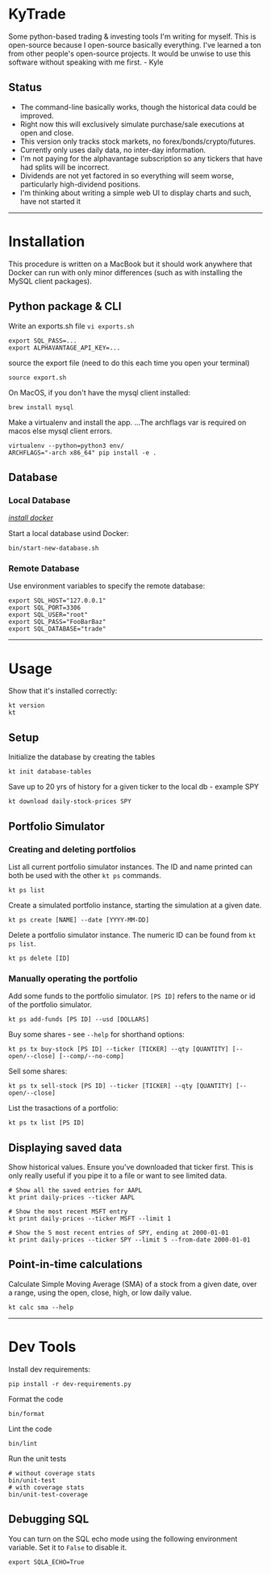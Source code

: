 # KyTrade

Some python-based trading & investing tools I'm writing for myself. This is open-source because I
open-source basically everything. I've learned a ton from other people's open-source projects.
It would be unwise to use this software without speaking with me first. - Kyle


## Status

- The command-line basically works, though the historical data could be improved.
- Right now this will exclusively simulate purchase/sale executions at open and close.
- This version only tracks stock markets, no forex/bonds/crypto/futures.
- Currently only uses daily data, no inter-day information.
- I'm not paying for the alphavantage subscription so any tickers that have had splits will be
  incorrect.
- Dividends are not yet factored in so everything will seem worse, particularly high-dividend
  positions.
- I'm thinking about writing a simple web UI to display charts and such, have not started it

---


# Installation

This procedure is written on a MacBook but it should work anywhere that Docker can run with only
minor differences (such as with installing the MySQL client packages).

## Python package & CLI

Write an exports.sh file `vi exports.sh`
```
export SQL_PASS=...
export ALPHAVANTAGE_API_KEY=...
```

source the export file (need to do this each time you open your terminal)
```
source export.sh
```


On MacOS, if you don't have the mysql client installed:
```
brew install mysql
```

Make a virtualenv and install the app.
...The archflags var is required on macos else mysql client errors.
```
virtualenv --python=python3 env/
ARCHFLAGS="-arch x86_64" pip install -e .
```

## Database

### Local Database

[*install docker*](https://docs.docker.com/get-docker/)

Start a local database usind Docker:
```
bin/start-new-database.sh
```

### Remote Database

Use environment variables to specify the remote database:
```
export SQL_HOST="127.0.0.1"
export SQL_PORT=3306
export SQL_USER="root"
export SQL_PASS="FooBarBaz"
export SQL_DATABASE="trade"
```

---


# Usage


Show that it's installed correctly:
```
kt version
kt
```

## Setup

Initialize the database by creating the tables
```
kt init database-tables
```

Save up to 20 yrs of history for a given ticker to the local db - example SPY
```
kt download daily-stock-prices SPY
```


## Portfolio Simulator

### Creating and deleting portfolios

List all current portfolio simulator instances.
The ID and name printed can both be used with the other `kt ps` commands.
```
kt ps list
```

Create a simulated portfolio instance, starting the simulation at a given date.
```
kt ps create [NAME] --date [YYYY-MM-DD]
```

Delete a portfolio simulator instance. The numeric ID can be found from `kt ps list`.
```
kt ps delete [ID]
```


### Manually operating the portfolio

Add some funds to the portfolio simulator.
`[PS ID]` refers to the name or id of the portfolio simulator.
```
kt ps add-funds [PS ID] --usd [DOLLARS]
```

Buy some shares - see `--help` for shorthand options:
```
kt ps tx buy-stock [PS ID] --ticker [TICKER] --qty [QUANTITY] [--open/--close] [--comp/--no-comp]
```

Sell some shares:
```
kt ps tx sell-stock [PS ID] --ticker [TICKER] --qty [QUANTITY] [--open/--close]
```

List the trasactions of a portfolio:
```
kt ps tx list [PS ID]
```



## Displaying saved data

Show historical values. Ensure you've downloaded that ticker first.
This is only really useful if you pipe it to a file or want to see limited data.
```
# Show all the saved entries for AAPL
kt print daily-prices --ticker AAPL

# Show the most recent MSFT entry
kt print daily-prices --ticker MSFT --limit 1

# Show the 5 most recent entries of SPY, ending at 2000-01-01
kt print daily-prices --ticker SPY --limit 5 --from-date 2000-01-01
```


## Point-in-time calculations

Calculate Simple Moving Average (SMA) of a stock from a given date, over a range, using the open,
close, high, or low daily value.

```
kt calc sma --help
```


---


# Dev Tools

Install dev requirements:
```
pip install -r dev-requirements.py
```

Format the code
```
bin/format
```

Lint the code
```
bin/lint
```

Run the unit tests
```
# without coverage stats
bin/unit-test
# with coverage stats
bin/unit-test-coverage
```

## Debugging SQL

You can turn on the SQL echo mode using the following environment variable.
Set it to `False` to disable it.
```
export SQLA_ECHO=True
```
